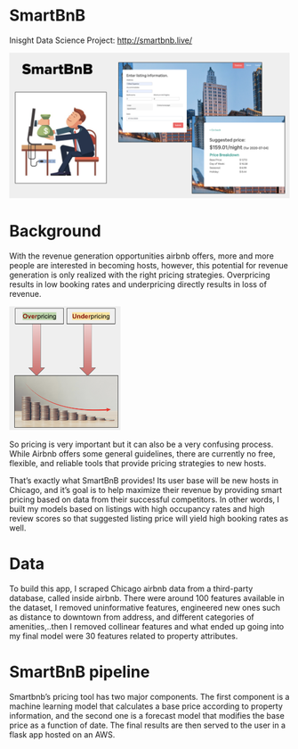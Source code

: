# SmartBnB
Inisght Data Science Project: http://smartbnb.live/

![](ReadMe_Images/SmartBnB_Web.png)

# Background
With the revenue generation opportunities airbnb offers, more and more people are interested in becoming hosts,
however, this potential for revenue generation is only realized with the right pricing strategies. Overpricing results in low booking rates and underpricing directly results in loss of revenue.

<img src="/ReadMe_Images/Pricing.png" width=200>

So pricing is very important but it can also be a very confusing process.
While Airbnb offers some general guidelines, there are currently no free, flexible, and reliable tools that provide pricing strategies to new hosts.

That’s exactly what SmartBnB provides!
Its user base will be new hosts in Chicago, and it’s goal is to help maximize their revenue by providing smart pricing based on data from their successful competitors.
In other words, I built my models based on listings with high occupancy rates and high review scores so that suggested listing price will yield high booking rates as well.
# Data
To build this app, I scraped Chicago airbnb data from a third-party database, called inside airbnb. There were around 100 features available in the dataset, I removed uninformative features, engineered new ones such as distance to downtown from address, and different categories of amenities,..then I removed collinear features and what ended up going into my final model were 30 features related to property attributes.

# SmartBnB pipeline

Smartbnb’s pricing tool has two major components.
The first component is a machine learning model that calculates a base price according to property information, 
and the second one is a forecast model that modifies the base price as a function of date. 
The final results are then served to the user in a flask app hosted on an AWS.

